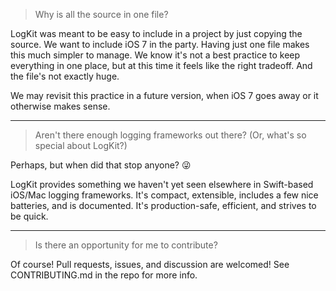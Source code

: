 > Why is all the source in one file?

LogKit was meant to be easy to include in a project by just copying the source. We want to include iOS 7 in the party. Having just one file makes this much simpler to manage.  We know it's not a best practice to keep everything in one place, but at this time it feels like the right tradeoff. And the file's not exactly huge.

We may revisit this practice in a future version, when iOS 7 goes away or it otherwise makes sense.

***

> Aren't there enough logging frameworks out there? (Or, what's so special about LogKit?)

Perhaps, but when did that stop anyone? :stuck_out_tongue_winking_eye:

LogKit provides something we haven't yet seen elsewhere in Swift-based iOS/Mac logging frameworks. It's compact, extensible, includes a few nice batteries, and is documented. It's production-safe, efficient, and strives to be quick.

***

> Is there an opportunity for me to contribute?

Of course! Pull requests, issues, and discussion are welcomed! See CONTRIBUTING.md in the repo for more info.
